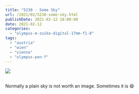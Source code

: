 ```yaml
---
title: "5230 - Some Sky"
url: /2021/02/5230-some-sky.html
publishDate: 2021-02-12 18:00:00
date: 2021-02-12
categories: 
  - "olympus-m-zuiko-digital-17mm-f1-8"
tags: 
  - "austria"
  - "wien"
  - "vienna"
  - "olympus-pen-f"
---
```

<div class="container">
<div class="center"><a target="_blank" href="https://d25zfm9zpd7gm5.cloudfront.net/1200x1200/2018/20180924_075313_lr.jpg"><img class="webfeedsFeaturedVisual" src="https://d25zfm9zpd7gm5.cloudfront.net/0600x0600/2018/20180924_075313_lr.jpg" /></a></div>
</div>
<br />

Normally a plain sky is not worth an image. Sometimes it is
:smile: